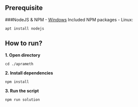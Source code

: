 ## Prerequisite

###NodeJS & NPM
    - [Windows](https://nodejs.org/en/download/) Included NPM packages
    - Linux:
```
apt install nodejs
```



## How to run?

**1. Open directory**

```shell
cd ./aprameth
```


**2. Install dependencies**

```shell
npm install
```



**3. Run the script**

```
npm run solution
```
